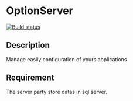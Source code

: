 # OptionServer

[![Build status](https://ci.appveyor.com/api/projects/status/07oqehm2xf3csphc?svg=true)](https://ci.appveyor.com/project/gaelgael5/optionserver)

## Description
Manage easily configuration of yours applications

## Requirement
The server party store datas in sql server.
